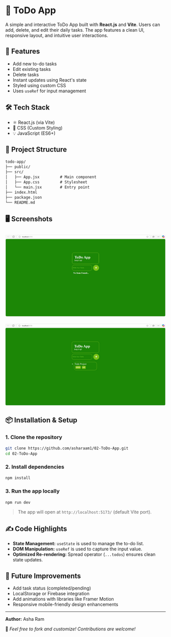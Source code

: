# 📝 ToDo App

A simple and interactive ToDo App built with **React.js** and **Vite**. Users can add, delete, and edit their daily tasks. The app features a clean UI, responsive layout, and intuitive user interactions.

## 🚀 Features

- Add new to-do tasks
- Edit existing tasks
- Delete tasks
- Instant updates using React's state
- Styled using custom CSS
- Uses `useRef` for input management

## 🛠️ Tech Stack

- ⚛️ React.js (via Vite)
- 🎨 CSS (Custom Styling)
- 💡 JavaScript (ES6+)

## 📁 Project Structure

```
todo-app/
├── public/
├── src/
│   ├── App.jsx         # Main component
│   ├── App.css         # Stylesheet
│   └── main.jsx        # Entry point
├── index.html
├── package.json
└── README.md
```

## 🖥️ Screenshots
![App Preview](src/assets/TodoApp.jpg)
--- 
![App Preview](src/assets/TodoApp2.jpg)

## 📦 Installation & Setup

### 1. Clone the repository

```bash
git clone https://github.com/asharaam1/02-ToDo-App.git
cd 02-ToDo-App
```

### 2. Install dependencies

```bash
npm install
```

### 3. Run the app locally

```bash
npm run dev
```

> The app will open at `http://localhost:5173/` (default Vite port).

## ✍️ Code Highlights

- **State Management:** `useState` is used to manage the to-do list.
- **DOM Manipulation:** `useRef` is used to capture the input value.
- **Optimized Re-rendering:** Spread operator (`...todos`) ensures clean state updates.

## 🔧 Future Improvements

- Add task status (completed/pending)
- LocalStorage or Firebase integration
- Add animations with libraries like Framer Motion
- Responsive mobile-friendly design enhancements

---

**Author:**  Asha Ram

🌟 _Feel free to fork and customize! Contributions are welcome!_
